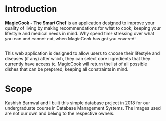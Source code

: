 <h1>Introduction</h1>
<b>MagicCook - The Smart Chef</b> is an application designed to improve your quality of living by
making recommendations for what to cook; keeping your lifestyle and medical needs in
mind. Why spend time stressing over what you can and cannot eat, when MagicCook has got you
covered! <br><br>

This web application is designed to allow users to choose their lifestyle and diseases (if any)
after which, they can select core ingredients that they currently have access to. MagicCook
will return the list of all possible dishes that can be prepared, keeping all constraints in mind.

<h1>Scope</h1>
Kashish Barnwal and I built this simple database project in 2018 for our undergraduate course in Database Management Systems. The images used are not our own and belong to the respective owners.
